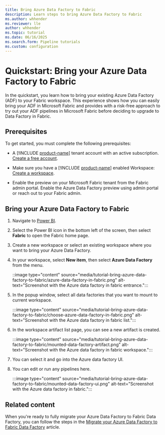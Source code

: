 ```yaml
---
title: Bring Azure Data Factory to Fabric
description: Learn steps to bring Azure Data Factory to Fabric
ms.author: whhender
ms.reviewer: lle
author: whhender
ms.topic: tutorial
ms.date: 06/16/2025
ms.search.form: Pipeline tutorials
ms.custom: configuration
---
```


# Quickstart: Bring your Azure Data Factory to Fabric

In the quickstart, you learn how to bring your existing Azure Data Factory (ADF) to your Fabric workspace. This experience shows how you can easily bring your ADF in Microsoft Fabric and provides with a risk-free approach to try out your ADF pipelines in Microsoft Fabric before deciding to upgrade to Data Factory in Fabric.

## Prerequisites

To get started, you must complete the following prerequisites:

- A [!INCLUDE [product-name](../includes/product-name.md)] tenant account with an active subscription. [Create a free account](https://azure.microsoft.com/free/).

- Make sure you have a [!INCLUDE [product-name](../includes/product-name.md)] enabled Workspace: [Create a workspace](../fundamentals/create-workspaces.md).

- Enable the preview on your Microsoft Fabric tenant from the Fabric admin portal. Enable the Azure Data Factory preview using admin portal or reach out to your Fabric admin.

## Bring your Azure Data Factory to Fabric

1. Navigate to [Power BI](https://app.powerbi.com/).
1. Select the Power BI icon in the bottom left of the screen, then select **Fabric** to open the Fabric home page.
1. Create a new workspace or select an existing workspace where you want to bring your Azure Data Factory.
1. In your workspace, select **New item**, then select **Azure Data Factory** from the menu.

    ::image type="content" source="media/tutorial-bring-azure-data-factory-to-fabric/azure-data-factory-in-fabric.png" alt-text="Screenshot with the Azure data factory in fabric entrance.":::

1. In the popup window, select all data factories that you want to mount to current workspace.

    :::image type="content" source="media/tutorial-bring-azure-data-factory-to-fabric/choose-azure-data-factory-in-fabric.png" alt-text="Screenshot with the Azure data factory in fabric list.":::

1. In the workspace artifact list page, you can see a new artifact is created.

    :::image type="content" source="media/tutorial-bring-azure-data-factory-to-fabric/mounted-data-factory-artifact.png" alt-text="Screenshot with the Azure data factory in fabric workspace.":::

1. You can select it and go into the Azure data factory UI.
1. You can edit or run any pipelines here.

    :::image type="content" source="media/tutorial-bring-azure-data-factory-to-fabric/mounted-data-factory-ui.png" alt-text="Screenshot with the Azure data factory in fabric.":::

## Related content

When you're ready to fully migrate your Azure Data Factory to Fabric Data Factory, you can follow the steps in the [Migrate your Azure Data Factory to Fabric Data Factory](migrate-from-azure-data-factory.md) article.
